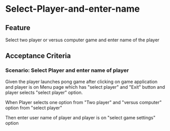 # Select-Player-and-enter-name

## Feature

Select two player or versus computer game
and enter name of the player

## Acceptance Criteria

### Scenario: Select Player and enter name of player

  Given the player launches pong game after clicking on game application
  and player is on Menu page which has "select player" and "Exit" button
  and player selects "select player" option.

  When Player selects one option from "Two player" and "versus computer"
  option from "select player"

  Then enter user name of player and player is on "select game settings" option
